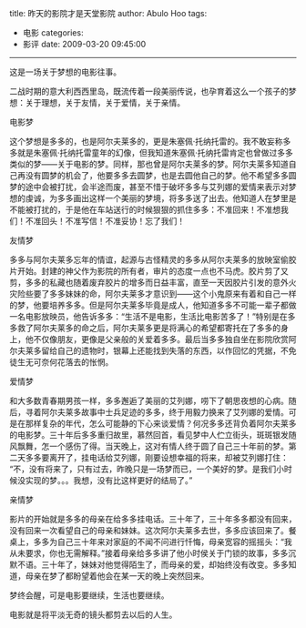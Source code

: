 title: 昨天的影院才是天堂影院
author: Abulo Hoo
tags:
  - 电影
categories:
  - 影评
date: 2009-03-20 09:45:00
---
这是一场关于梦想的电影往事。

   二战时期的意大利西西里岛，既流传着一段美丽传说，也孕育着这么一个孩子的梦想：关于理想，关于友情，关于爱情，关于亲情。
   
电影梦

   这个梦想是多多的，也是阿尔夫莱多的，更是朱塞佩·托纳托雷的。我不敢妄称多多就是朱塞佩·托纳托雷童年的幻像，但我知道朱塞佩·托纳托雷肯定也曾做过多多类似的梦——关于电影的梦。同样，那也曾是阿尔夫莱多的梦。阿尔夫莱多知道自己再没有圆梦的机会了，他要多多去圆梦，也是去圆他自己的梦。他不希望多多圆梦的途中会被打扰，会半途而废，甚至不惜于破坏多多与艾列娜的爱情来表示对梦想的虔诚，为多多画出这样一个美丽的梦境，将多多送了出去。他知道人在梦里是不能被打扰的，于是他在车站送行的时候狠狠的抓住多多：不准回来！不准想我们！不准回头！不准写信！不准妥协！忘了我们！

友情梦

   多多与阿尔夫莱多忘年的情谊，起源与古怪精灵的多多从阿尔夫莱多的放映室偷胶片开始。封建的神父作为影院的所有者，审片的态度一点也不马虎。胶片剪了又剪，多多的私藏也随着废弃胶片的增多而日益丰富，直至一天因胶片引发的意外火灾险些要了多多妹妹的命，阿尔夫莱多才意识到——这个小鬼原来有着和自己一样的梦，他要培养多多。但是阿尔夫莱多毕竟是成人，他知道多多不可能一辈子都做一名电影放映员，他告诉多多：“生活不是电影，生活比电影苦多了！”特别是在多多救了阿尔夫莱多的命之后，阿尔夫莱多更是将满心的希望都寄托在了多多的身上，他不仅像朋友，更像是父亲般的关爱着多多。最后当多多独自坐在影院欣赏阿尔夫莱多留给自己的遗物时，银幕上还能找到失落的东西，以作回忆的凭据，不免徒生无可奈何花落去的怅惘。

爱情梦

   和大多数青春期男孩一样，多多邂逅了美丽的艾列娜，唠下了朝思夜想的心病。随后，寻着阿尔夫莱多故事中士兵足迹的多多，终于用毅力换来了艾列娜的爱情。可是在那样复杂的年代，怎么可能静的下心来谈爱情？何况多多还背负着阿尔夫莱多的电影梦。三十年后多多重归故里，慕然回首，看见梦中人伫立街头，斑斑银发随风飘舞，怎一个感伤了得。当天晚上，这对有情人终于圆了自己三十年前的梦。第二天多多要离开了，挂电话给艾列娜，刚要设想幸福的将来，却被艾列娜打住： “不，没有将来了，只有过去，昨晚只是一场梦而已，一个美好的梦。是我们小时候没实现的梦。。。我想，没有比这样更好的结局了。”

亲情梦

   影片的开始就是多多的母亲在给多多挂电话。三十年了，三十年多多都没有回来，没有回来一次看望自己的母亲和妹妹。这次阿尔夫莱多去世，多多应该回来了。餐桌上，多多为自己三十年来对家庭的不闻不问进行忏悔，母亲宽容的摇摇头：“我从未要求，你也无需解释。”接着母亲给多多讲了他小时侯关于门锁的故事，多多沉默不语。三十年了，妹妹对他觉得陌生了，而母亲的爱，却始终没有改变。多多知道，母亲在梦了都盼望着他会在某一天的晚上突然回来。

   梦终会醒，可是电影要继续，生活也要继续。


   电影就是将平淡无奇的镜头都剪去以后的人生。